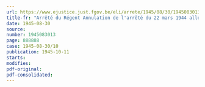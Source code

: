 ```yaml
---
url: https://www.ejustice.just.fgov.be/eli/arrete/1945/08/30/1945083013/justel
title-fr: "Arrêté du Régent Annulation de l'arrêté du 22 mars 1944 allouant à titre provisoire, à partir du 1er janvier 1944, une subvention complémentaire en faveur du personnel de l'enseignement technique agréé"
date: 1945-08-30
source:
number: 1945083013
page: 888888
case: 1945-08-30/10
publication: 1945-10-11
starts:
modifies:
pdf-original:
pdf-consolidated:
---
```



